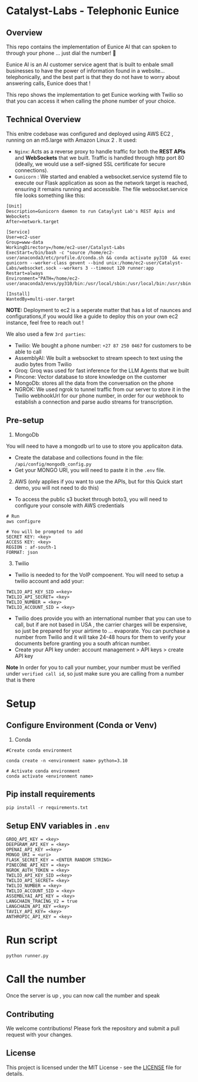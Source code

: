 ﻿# Catalyst-Labs - Telephonic Eunice

## Overview 

This repo contains the implementation of Eunice AI that can spoken to through your phone ... just dial the number! 🍎 

Eunice AI is an AI customer service agent that is built to enbale small businesses to have the power of information found in a website... telephonically, and the best part is that they do not have to worry about answering calls, Eunice does that ! 

This repo shows the implementation to get Eunice working with Twilio so that you can access it when calling the phone number of your choice.

## Technical Overview 

This enitre codebase was configured and deployed using AWS EC2 , running on an m5.large with Amazon Linux 2 . It used: 
- `Nginx`: Acts as a reverse proxy to handle traffic for both the **REST APIs** and **WebSockets** that we built. Traffic is handled through http port 80 (ideally, we would use a self-signed SSL certificate for secure connections).
- `Gunicorn` : We started and enabled a websocket.service systemd file to execute our Flask application as soon as the network target is reached, ensuring it remains running and accessible. The file websocket.service file looks something like this:
```
[Unit]
Description=Gunicorn daemon to run Cataylyst Lab's REST Apis and Webockets 
After=network.target 

[Service]
User=ec2-user
Group=www-data
WorkingDirectory=/home/ec2-user/Catalyst-Labs
ExecStart=/bin/bash -c "source /home/ec2-user/anaconda3/etc/profile.d/conda.sh && conda activate py310  && exec gunicorn --worker-class gevent --bind unix:/home/ec2-user/Catalyst-Labs/websocket.sock --workers 3 --timeout 120 runner:app 
Restart=always
Environment="PATH=/home/ec2-user/anaconda3/envs/py310/bin:/usr/local/sbin:/usr/local/bin:/usr/sbin:/usr/bin:/sbin:/bin"

[Install]
WantedBy=multi-user.target
```

**NOTE:** Deployment to ec2 is a seperate matter that has a lot of naunces and configurations,if you  would like a guide to deploy this on your own ec2 instance, feel free to reach out ! 

We also used a few `3rd parties`: 
- Twilio: We bought a phone number: `+27 87 250 0467` for customers to be able to call
- AssemblyAI: We built a websocket to stream speech to text using the audio bytes from Twilio
- Groq: Groq was used for fast inference for the LLM Agents that we built
- Pincone: Vector database to store knowledge on the customer
- MongoDb: stores all the data from the conversation on the phone
- NGROK: We used ngrok to tunnel traffic from our server to store it in the Twilio webhookUrl for our phone number, in order for our webhook to establish a connection and parse audio streams for transcription.

## Pre-setup 

1. MongoDb

You will need to have a mongodb url to use to store you applicaiton data. 
- Create the database and collections found in the file: `/api/config/mongodb_config.py`
- Get your MONGO URI, you will need to paste it in the `.env` file.  

2. AWS (only applies if you want to use the APIs, but for this Quick start demo, you will not need to do this) 
- To access the public s3 bucket through boto3, you will need to configure your console with AWS credentials
```
# Run 
aws configure

# You will be prompted to add
SECRET KEY: <key>
ACCESS KEY: <key>
REGION : af-south-1
FORMAT: json 
```

3. Twilio
- Twilio is needed to for the VoIP compoenent. You will need to setup a twilio account and add your:
```
TWILIO_API_KEY_SID =<key>
TWILIO_API_SECRET= <key>
TWILIO_NUMBER = <key>
TWILIO_ACCOUNT_SID = <key>
```
- Twilio does provide you with an international number that you can use to call, but if are not based in USA , the carrier charges will be expensive, so just be prepared for your airtime to ... evaporate. You can purchase a number from Twilio and it will take 24-48 hours for them to verify your documents before granting you a south african number.
- Create your API key under: account management > API keys > create API key
  
**Note** In order for you to call your number, your number must be verified under `verified call id`, so just make sure you are calling from a number that is there

# Setup

## Configure Environment (Conda or Venv)

1. Conda
```
#Create conda environment 

conda create -n <environment name> python=3.10

# Activate conda environment 
conda activate <environment name>

```

## Pip install requirements 

```
pip install -r requirements.txt
```

## Setup ENV variables in `.env`
```
GROQ_API_KEY = <key>
DEEPGRAM_API_KEY = <key>
OPENAI_API_KEY =<key>
MONGO_URI = <uri>
FLASK_SECRET_KEY = <ENTER RANDOM STRING>
PINECONE_API_KEY = <key>
NGROK_AUTH_TOKEN = <key>
TWILIO_API_KEY_SID =<key>
TWILIO_API_SECRET= <key>
TWILIO_NUMBER = <key>
TWILIO_ACCOUNT_SID = <key>
ASSEMBLYAI_API_KEY = <key>
LANGCHAIN_TRACING_V2 = true
LANGCHAIN_API_KEY =<key>
TAVILY_API_KEY= <key>
ANTHROPIC_API_KEY = <key>
```

# Run script
```
python runner.py
```

# Call the number 
Once the server is up , you can now call the number and speak

## Contributing

We welcome contributions! Please fork the repository and submit a pull request with your changes.

## License

This project is licensed under the MIT License - see the [LICENSE](LICENSE) file for details.

